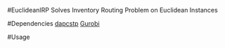 #EuclideanIRP
Solves Inventory Routing Problem on Euclidean Instances

#Dependencies
[dapcstp](https://github.com/mluipersbeck/dapcstp)
[Gurobi](https://www.gurobi.com)

#Usage
